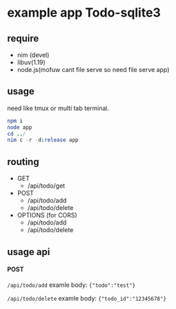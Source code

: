 # example app Todo-sqlite3

## require
- nim (devel)
- libuv(1.19)
- node.js(mofuw cant file serve so need file serve app)

## usage
need like tmux or multi tab terminal.

```nim
npm i
node app
cd ../
nim c -r -d:release app
```

## routing
- GET
  - /api/todo/get
- POST
  - /api/todo/add
  - /api/todo/delete
- OPTIONS (for CORS)
  - /api/todo/add
  - /api/todo/delete

## usage api
#### POST
`/api/todo/add` examle body:
`{"todo":"test"}`

`/api/todo/delete` examle body:
`{"todo_id":"12345678"}`